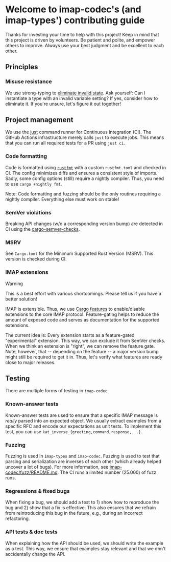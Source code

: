 # Welcome to imap-codec's (and imap-types') contributing guide

Thanks for investing your time to help with this project! Keep in mind that this project is driven by volunteers. Be patient and polite, and empower others to improve. Always use your best judgment and be excellent to each other.

## Principles

### Misuse resistance

We use strong-typing to [eliminate invalid state].
Ask yourself: Can I instantiate a type with an invalid variable setting?
If yes, consider how to eliminate it.
If you're unsure, let's figure it out together!

## Project management

We use the [just](https://github.com/casey/just) command runner for Continuous Integration (CI).
The GitHub Actions infrastructure merely calls `just` to execute jobs.
This means that you can run all required tests for a PR using `just ci`.

### Code formatting

Code is formatted using [`rustfmt`] with a custom `rustfmt.toml` and checked in CI.
The config minimizes diffs and ensures a consistent style of imports.
Sadly, some config options (still) require a nightly compiler.
Thus, you need to use `cargo +nightly fmt`.

Note: Code formatting and fuzzing should be the only routines requiring a nightly compiler.
Everything else must work on stable!

### SemVer violations

Breaking API changes (w/o a corresponding version bump) are detected in CI using the [cargo-semver-checks](https://github.com/obi1kenobi/cargo-semver-checks).

### MSRV

See `Cargo.toml` for the Minimum Supported Rust Version (MSRV). This version is checked during CI.

### IMAP extensions

> [!WARNING]
> This is a best effort with various shortcomings. Please tell us if you have a better solution!

IMAP is extensible.
Thus, we use [Cargo features] to enable/disable extensions to the core IMAP protocol.
Feature-gating helps to reduce the amount of exposed code and serves as documentation for the supported extensions.

The current idea is: Every extension starts as a feature-gated "experimental" extension.
This way, we can exclude it from SemVer checks.
When we think an extension is "right", we can remove the feature gate.
Note, however, that -- depending on the feature -- a major version bump might still be required to get it in.
Thus, let's verify what features are ready close to major releases.

## Testing

There are multiple forms of testing in `imap-codec`. 

### Known-answer tests

Known-answer tests are used to ensure that a specific IMAP message is *really* parsed into an expected object.
We usually extract examples from a specific RFC and encode our expectations as unit tests.
To implement this test, you can use `kat_inverse_{greeting,command,response,...}`.

### Fuzzing

Fuzzing is used in `imap-types` and `imap-codec`.
Fuzzing is used to test that parsing and serialization are inverses of each other (which already helped uncover a lot of bugs).
For more information, see [imap-codec/fuzz/README.md](imap-codec/fuzz/README.md).
The CI runs a limited number (25.000) of fuzz runs.

### Regressions & fixed bugs

When fixing a bug, we should add a test to 1) show how to reproduce the bug and 2) show that a fix is effective.
This also ensures that we refrain from reintroducing this bug in the future, e.g., during an incorrect refactoring.

### API tests & doc tests

When explaining how the API should be used, we should write the example as a test.
This way, we ensure that examples stay relevant and that we don't accidentally change the API.

[`rustfmt`]: https://github.com/rust-lang/rustfmt
[eliminate invalid state]: https://duesee.dev/p/type-driven-development/
[Cargo features]: https://doc.rust-lang.org/cargo/reference/features.html
